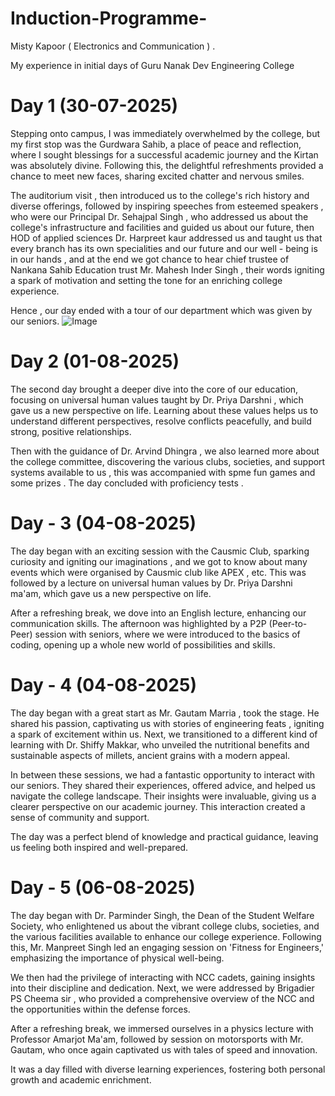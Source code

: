 # Induction-Programme-
Misty Kapoor  ( Electronics and Communication ) .

My experience in initial days of Guru Nanak Dev Engineering College 
# Day 1 (30-07-2025) 
Stepping onto campus, I was immediately overwhelmed by the college, but my first stop was the Gurdwara Sahib, a place of peace and reflection, where I sought blessings for a successful academic journey and the Kirtan was absolutely divine. Following this, the delightful refreshments provided a chance to meet new faces, sharing excited chatter and nervous smiles.  

The auditorium visit , then introduced us to the college's rich history and diverse offerings, followed by inspiring speeches from esteemed speakers , who were our Principal Dr. Sehajpal Singh , who addressed us about the college's infrastructure and facilities and guided us about our future, then HOD of applied sciences Dr. Harpreet kaur addressed us and taught us that every branch has its own specialities and our future and our well - being is in our hands , and at the end we got chance to hear chief trustee of Nankana Sahib Education trust Mr. Mahesh Inder Singh , their words igniting a spark of motivation and setting the tone for an enriching college experience. 

Hence , our day ended with a tour of our department which was given by our seniors. 
![Image](https://github.com/user-attachments/assets/80e905de-dac7-4c9a-8753-af744b4c5877) 
# Day 2 (01-08-2025) 
The second day brought a deeper dive into the core of our education, focusing on universal human values taught by  Dr. Priya Darshni , which gave us a new perspective on life. Learning about these values helps us to understand different perspectives, resolve conflicts peacefully, and build strong, positive relationships. 

Then with the guidance of Dr. Arvind  Dhingra , we also learned more about the college committee, discovering the various clubs, societies, and support systems available to us , this was accompanied with spme fun games and some prizes . The day concluded with proficiency tests .

# Day - 3 (04-08-2025)
The day began with an exciting session with the Causmic Club, sparking curiosity and igniting our imaginations , and we got to know about many events which were organised by Causmic club like APEX , etc. This was followed by a lecture on universal human values by Dr. Priya Darshni ma'am, which gave us a new perspective on life. 

After a refreshing break, we dove into an English lecture, enhancing our communication skills. The afternoon was highlighted by a P2P (Peer-to-Peer) session with seniors, where we were introduced to the basics of coding, opening up a whole new world of possibilities and skills.

# Day - 4 (04-08-2025)
The day began with a great start as Mr. Gautam Marria ,  took the stage. He shared his passion, captivating us with stories of engineering feats , igniting a spark of excitement within us. Next, we transitioned to a different kind of learning with Dr. Shiffy Makkar, who unveiled the nutritional benefits and sustainable aspects of millets, ancient grains with a modern appeal.

In between these sessions, we had a fantastic opportunity to interact with our seniors. They shared their experiences, offered advice, and helped us navigate the college landscape. Their insights were invaluable, giving us a clearer perspective on our academic journey. This interaction created a sense of community and support. 

The day was a perfect blend of  knowledge and practical guidance, leaving us feeling both inspired and well-prepared.

# Day - 5 (06-08-2025)
The day began with Dr. Parminder Singh, the Dean of the Student Welfare Society, who enlightened us about the vibrant college clubs, societies, and the various facilities available to enhance our college experience. Following this, Mr. Manpreet Singh led an engaging session on 'Fitness for Engineers,' emphasizing the importance of physical well-being.

We then had the privilege of interacting with NCC cadets, gaining insights into their discipline and dedication. Next, we were addressed by Brigadier PS Cheema sir , who provided a comprehensive overview of the NCC and the opportunities within the defense forces.

After a refreshing break, we immersed ourselves in a physics lecture with Professor Amarjot Ma'am, followed by session on motorsports with Mr. Gautam, who once again captivated us with tales of speed and innovation. 

It was a day filled with diverse learning experiences, fostering both personal growth and academic enrichment.
